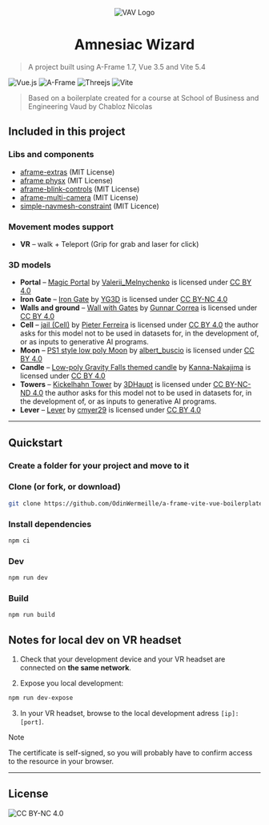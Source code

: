 <p align="center">
    <img src="./logo.svg" alt="VAV Logo" align="center"/>
</p>
<h1 align="center">Amnesiac Wizard</h1>

> A project built using A-Frame 1.7, Vue 3.5 and Vite 5.4

![Vue.js](https://img.shields.io/badge/vuejs-%2335495e.svg?style=for-the-badge&logo=vuedotjs&logoColor=%234FC08D)
![A-Frame](https://img.shields.io/badge/A%E2%80%93Frame-1.7-brightgreen?style=for-the-badge&labelColor=%23ef2d5e&color=%23ef2d5e)
![Threejs](https://img.shields.io/badge/threejs-black?style=for-the-badge&logo=three.js&logoColor=white)
![Vite](https://img.shields.io/badge/vite-%23646CFF.svg?style=for-the-badge&logo=vite&logoColor=white)

> Based on a boilerplate created for a course at School of Business and Engineering Vaud by Chabloz Nicolas

## Included in this project

### Libs and components

- [aframe-extras](https://github.com/c-frame/aframe-extras) (MIT License)
- [aframe physx](https://github.com/c-frame/physx) (MIT License)
- [aframe-blink-controls](https://github.com/jure/aframe-blink-controls) (MIT License)
- [aframe-multi-camera](https://github.com/diarmidmackenzie/aframe-multi-camera/) (MIT License)
- [simple-navmesh-constraint](https://github.com/AdaRoseCannon/aframe-xr-boilerplate) (MIT Licence)

### Movement modes support

- **VR** – walk + Teleport (Grip for grab and laser for click)

### 3D models

- **Portal** – [Magic Portal](https://sketchfab.com/3d-models/magic-portal-88a7c64fa3d3431b8cd22e8fedc71e78) by [Valerii_Melnychenko](https://sketchfab.com/Valerii_Melnychenko) is licensed under [CC BY 4.0](https://creativecommons.org/licenses/by/4.0/)
- **Iron Gate** – [Iron Gate](https://sketchfab.com/3d-models/iron-gate-eefe5c295e8342e088e27735dc5c9f71) by [YG3D](https://sketchfab.com/YGMax) is licensed under [CC BY-NC 4.0](https://creativecommons.org/licenses/by-nc/4.0/)
- **Walls and ground** – [Wall with Gates](https://sketchfab.com/3d-models/wall-with-gates-e87f42b2534d4e53967a7da22c9fcf58) by [Gunnar Correa](https://sketchfab.com/gunnarcorrea) is licensed under [CC BY 4.0](https://creativecommons.org/licenses/by/4.0/)
- **Cell** – [jail (Cell)](https://sketchfab.com/3d-models/jail-cell-ddc41a6835374fd7aa4574e93e0590ca) by [Pieter Ferreira](https://sketchfab.com/Badboy17Aiden) is licensed under [CC BY 4.0](https://creativecommons.org/licenses/by/4.0/) the author asks for this model not to be used in datasets for, in the development of, or as inputs to generative AI programs.
- **Moon** – [PS1 style low poly Moon](https://sketchfab.com/3d-models/ps1-style-low-poly-moon-a0800eda5580488092cbb48c415180a9) by [albert_buscio](https://sketchfab.com/albert_buscio) is licensed under [CC BY 4.0](https://creativecommons.org/licenses/by/4.0/)
- **Candle** – [Low-poly Gravity Falls themed candle](https://sketchfab.com/3d-models/low-poly-gravity-falls-themed-candle-b56cc6ebea1441f0aab1c1cc36299ecc) by [Kanna-Nakajima](https://sketchfab.com/Kanna-nakajima) is licensed under [CC BY 4.0](https://creativecommons.org/licenses/by/4.0/)
- **Towers** – [Kickelhahn Tower](https://sketchfab.com/3d-models/kickelhahn-tower-weyeuTkdMADFF53EZq4U38mmx3P) by [3DHaupt](https://sketchfab.com/dennish2010) is licensed under [CC BY-NC-ND 4.0](https://creativecommons.org/licenses/by-nc-nd/4.0/) the author asks for this model not to be used in datasets for, in the development of, or as inputs to generative AI programs.
- **Lever** – [Lever](https://sketchfab.com/3d-models/lever-711403ceebb94b77a6eca5c0e631d3b6) by [cmyer29](https://sketchfab.com/cmyer29) is licensed under [CC BY 4.0](https://creativecommons.org/licenses/by/4.0/)
---

## Quickstart

### Create a folder for your project and move to it

### Clone (or fork, or download)

```sh
git clone https://github.com/OdinWermeille/a-frame-vite-vue-boilerplate.git .
```

### Install dependencies

```sh
npm ci
```

### Dev

```sh
npm run dev
```

### Build

```sh
npm run build
```

## Notes for local dev on VR headset

1. Check that your development device and your VR headset are connected on **the same network**.

2. Expose you local development:

```sh
npm run dev-expose
```

3. In your VR headset, browse to the local development adress `[ip]:[port]`.

> [!NOTE]
> The certificate is self-signed, so you will probably have to confirm access to the resource in your browser.

---

## License

![CC BY-NC 4.0](https://creativecommons.org/licenses/by-nc/4.0/)
